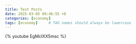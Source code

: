 ```yaml
---
title: Test Posts
date: 2025-03-05 09:46:55 +8
categories: [economy]
tags: [economy]     # TAG names should always be lowercase
---
```



{% youtube EgMclXX5msc %}
